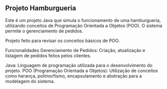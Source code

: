 ## Projeto Hamburgueria
Este é um projeto Java que simula o funcionamento de uma hamburgueria, utilizando conceitos de Programação Orientada a Objetos (POO). O sistema permite o gerenciamento de pedidos.

Projeto feito para revisar os conceitos básicos de POO.

Funcionalidades
Gerenciamento de Pedidos: Criação, atualização e listagem de pedidos feitos pelos clientes.

Java: Linguagem de programação utilizada para o desenvolvimento do projeto.
POO (Programação Orientada a Objetos): Utilização de conceitos como herança, polimorfismo, encapsulamento e abstração para a modelagem do sistema.